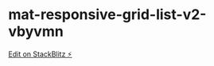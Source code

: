 # mat-responsive-grid-list-v2-vbyvmn

[Edit on StackBlitz ⚡️](https://stackblitz.com/edit/mat-responsive-grid-list-v2-vbyvmn)